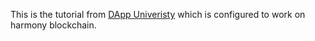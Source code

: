 This is the tutorial from [DApp Univeristy](https://www.dappuniversity.com/) which is configured to work on harmony blockchain.